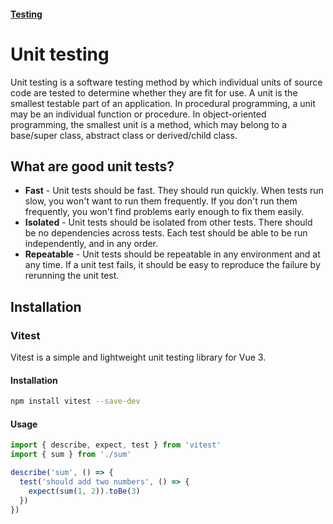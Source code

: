 #### [Testing](/testing.md)

# Unit testing

Unit testing is a software testing method by which individual units of source code are tested to determine whether they are fit for use.
A unit is the smallest testable part of an application.
In procedural programming, a unit may be an individual function or procedure.
In object-oriented programming, the smallest unit is a method, which may belong to a base/super class, abstract class or derived/child class.

## What are good unit tests?

- **Fast** - Unit tests should be fast. They should run quickly. When tests run slow, you won't want to run them frequently. If you don't run them frequently, you won't find problems early enough to fix them easily.
- **Isolated** - Unit tests should be isolated from other tests. There should be no dependencies across tests. Each test should be able to be run independently, and in any order.
- **Repeatable** - Unit tests should be repeatable in any environment and at any time. If a unit test fails, it should be easy to reproduce the failure by rerunning the unit test.

## Installation

### Vitest

Vitest is a simple and lightweight unit testing library for Vue 3.

#### Installation

```bash
npm install vitest --save-dev
```

#### Usage

```ts
import { describe, expect, test } from 'vitest'
import { sum } from './sum'

describe('sum', () => {
  test('should add two numbers', () => {
    expect(sum(1, 2)).toBe(3)
  })
})
```
